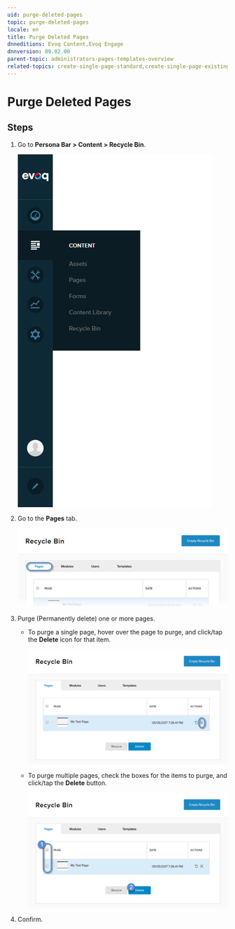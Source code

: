 ```yaml
---
uid: purge-deleted-pages
topic: purge-deleted-pages
locale: en
title: Purge Deleted Pages
dnneditions: Evoq Content,Evoq Engage
dnnversion: 09.02.00
parent-topic: administrators-pages-templates-overview
related-topics: create-single-page-standard,create-single-page-existing,create-single-page-url,create-single-page-file,create-multiple-pages-pb-all,configure-page-standard,configure-page-existing,configure-page-url,configure-page-file,copy-page-pb-all,edit-page-pb-all,view-hidden-page-pb-all,delete-page-pb-all,restore-deleted-pages,copy-permissions-to-child-pages-pb-all
---
```


# Purge Deleted Pages

## Steps

1.  Go to **Persona Bar \> Content \> Recycle Bin**.
    
    ![Persona Bar > Content > Recycle Bin](/images/scr-pbar-host-Content-E91.png)
    
2.  Go to the **Pages** tab.
    
    ![Pages](/images/scr-pbtabs-all-Content-RecycleBin-Pages-E91.png)
    
3.  Purge (Permanently delete) one or more pages.
    *   To purge a single page, hover over the page to purge, and click/tap the **Delete** icon for that item.
        
          
        
        ![Delete icon for each item in the list.](/images/scr-RecycleBin-Pages-Delete-icon-E91.png)
        
          
        
    *   To purge multiple pages, check the boxes for the items to purge, and click/tap the **Delete** button.
        
          
        
        ![Delete button.](/images/scr-RecycleBin-Pages-Select-Then-Delete-button-E91.png)
        
          
        
4.  Confirm.